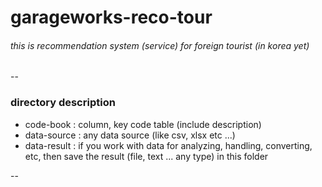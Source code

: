 # garageworks-reco-tour


###### this is recommendation system (service) for foreign tourist (in korea yet)
--

### directory description
- code-book : column, key code table (include description)
- data-source : any data source (like csv, xlsx etc ...)
- data-result : if you work with data for analyzing, handling, converting, etc, then save the result (file, text ... any type) in this folder

--
